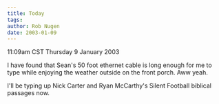 ```yaml
---
title: Today
tags: 
author: Rob Nugen
date: 2003-01-09
---
```


<p class=date>11:09am CST Thursday 9 January 2003</p>

<p>I have found that Sean's 50 foot ethernet cable is long enough for
me to type while enjoying the weather outside on the front porch.  Aww
yeah.</p>

<p>I'll be typing up Nick Carter and Ryan McCarthy's Silent Football
biblical passages now.</p>
